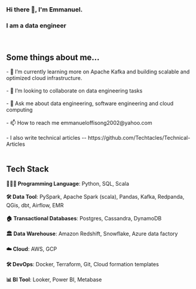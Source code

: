 ### Hi there 👋, I'm Emmanuel.



<h3>I am a data engineer</h3> <br>
<h2 >Some things about me...</h2>
- 🌱 I’m currently learning more on Apache Kafka and building scalable and optimized cloud infrastructure.<br><br>
- 👯 I’m looking to collaborate on data engineering tasks <br><br>
- 💬 Ask me about data engineering, software engineering and cloud computing <br><br>
- 📫 How to reach me emmanueloffisong2002@yahoo.com<br><br>
- I also write technical articles -- https://github.com/Techtacles/Technical-Articles<br><br>

<h2>Tech Stack</h2>

<p align="left">
 <b>🧑🏾‍💻 Programming Language</b>: Python, SQL, Scala<br>
<br> <b>🛠 Data Tool</b>: PySpark, Apache Spark (scala), Pandas, Kafka, Redpanda, QGis, dbt, Airflow, EMR<br>
<br> <b>🏠 Transactional Databases</b>: Postgres, Cassandra, DynamoDB<br>
<br> <b>🏛 Data Warehouse</b>: Amazon  Redshift, Snowflake, Azure data factory<br>
<br> <b>☁️ Cloud</b>: AWS, GCP<br>
<br> <b>🛠 DevOps</b>: Docker, Terraform, Git, Cloud formation templates<br>
<br> <b>📊 BI Tool</b>:  Looker, Power BI, Metabase<br>
</p>

